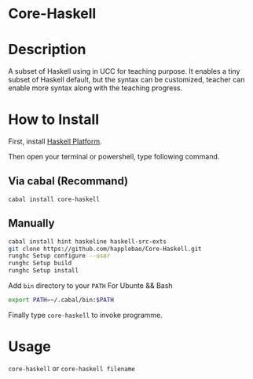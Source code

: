 Core-Haskell
============


# Description

A subset of Haskell using in UCC for teaching purpose. 
It enables a tiny subset of Haskell default, but the syntax can be customized,
teacher can enable more syntax along with the teaching progress.

# How to Install
First, install [Haskell Platform](http://www.haskell.org/platform/).

Then open your terminal or powershell, type following command.

## Via cabal (Recommand)
```
cabal install core-haskell
```

## Manually
```bash
cabal install hint haskeline haskell-src-exts
git clone https://github.com/happlebao/Core-Haskell.git
runghc Setup configure --user
runghc Setup build
runghc Setup install
```
Add `bin` directory to your `PATH`
For Ubunte && Bash
```bash
export PATH=~/.cabal/bin:$PATH
```
Finally type `core-haskell` to invoke programme.

# Usage
`core-haskell` or `core-haskell filename`
